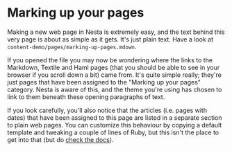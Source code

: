 # Marking up your pages

Making a new web page in Nesta is extremely easy, and the text behind
this very page is about as simple as it gets. It's just plain text. Have
a look at `content-demo/pages/marking-up-pages.mdown`.

If you opened the file you may now be wondering where the links to the
Markdown, Textile and Haml pages (that you should be able to see in your
browser if you scroll down a bit) came from. It's quite simple really;
they're just pages that have been assigned to the "Marking up your
pages" category. Nesta is aware of this, and the theme you're using has
chosen to link to them beneath these opening paragraphs of text.

If you look carefully, you'll also notice that the articles (i.e. pages
with dates) that have been assigned to this page are listed in a
separate section to plain web pages. You can customize this behaviour by
copying a default template and tweaking a couple of lines of Ruby, but
this isn't the place to get into that (but do [check the docs][docs]).

[docs]: http://nestacms.com/docs/design
